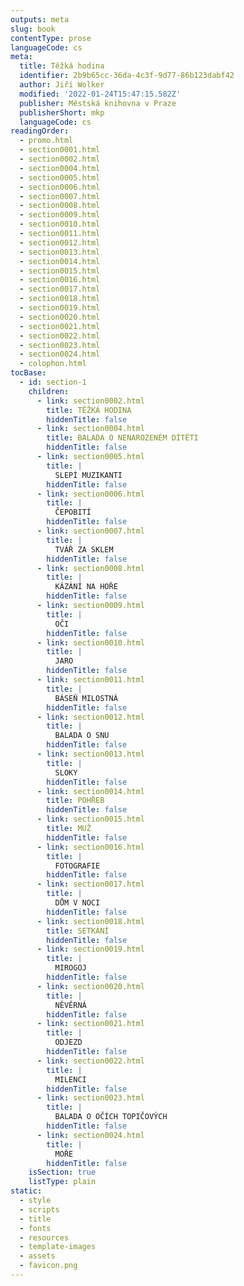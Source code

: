 ```yaml
---
outputs: meta
slug: book
contentType: prose
languageCode: cs
meta:
  title: Těžká hodina
  identifier: 2b9b65cc-36da-4c3f-9d77-86b123dabf42
  author: Jiří Wolker
  modified: '2022-01-24T15:47:15.582Z'
  publisher: Městská knihovna v Praze
  publisherShort: mkp
  languageCode: cs
readingOrder:
  - promo.html
  - section0001.html
  - section0002.html
  - section0004.html
  - section0005.html
  - section0006.html
  - section0007.html
  - section0008.html
  - section0009.html
  - section0010.html
  - section0011.html
  - section0012.html
  - section0013.html
  - section0014.html
  - section0015.html
  - section0016.html
  - section0017.html
  - section0018.html
  - section0019.html
  - section0020.html
  - section0021.html
  - section0022.html
  - section0023.html
  - section0024.html
  - colophon.html
tocBase:
  - id: section-1
    children:
      - link: section0002.html
        title: TĚŽKÁ HODINA
        hiddenTitle: false
      - link: section0004.html
        title: BALADA O NENAROZENÉM DÍTĚTI
        hiddenTitle: false
      - link: section0005.html
        title: |
          SLEPÍ MUZIKANTI
        hiddenTitle: false
      - link: section0006.html
        title: |
          ČEPOBITÍ
        hiddenTitle: false
      - link: section0007.html
        title: |
          TVÁŘ ZA SKLEM
        hiddenTitle: false
      - link: section0008.html
        title: |
          KÁZÁNÍ NA HOŘE
        hiddenTitle: false
      - link: section0009.html
        title: |
          OČI
        hiddenTitle: false
      - link: section0010.html
        title: |
          JARO
        hiddenTitle: false
      - link: section0011.html
        title: |
          BÁSEŇ MILOSTNÁ
        hiddenTitle: false
      - link: section0012.html
        title: |
          BALADA O SNU
        hiddenTitle: false
      - link: section0013.html
        title: |
          SLOKY
        hiddenTitle: false
      - link: section0014.html
        title: POHŘEB
        hiddenTitle: false
      - link: section0015.html
        title: MUŽ
        hiddenTitle: false
      - link: section0016.html
        title: |
          FOTOGRAFIE
        hiddenTitle: false
      - link: section0017.html
        title: |
          DŮM V NOCI
        hiddenTitle: false
      - link: section0018.html
        title: SETKÁNÍ
        hiddenTitle: false
      - link: section0019.html
        title: |
          MIROGOJ
        hiddenTitle: false
      - link: section0020.html
        title: |
          NĚVĚRNÁ
        hiddenTitle: false
      - link: section0021.html
        title: |
          ODJEZD
        hiddenTitle: false
      - link: section0022.html
        title: |
          MILENCI
        hiddenTitle: false
      - link: section0023.html
        title: |
          BALADA O OČÍCH TOPIČOVÝCH
        hiddenTitle: false
      - link: section0024.html
        title: |
          MOŘE
        hiddenTitle: false
    isSection: true
    listType: plain
static:
  - style
  - scripts
  - title
  - fonts
  - resources
  - template-images
  - assets
  - favicon.png
---
```

